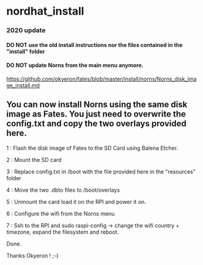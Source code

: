 # nordhat_install

### 2020 update

#### DO NOT use the old install instructions nor the files contained in the "install" folder

#### DO NOT update Norns from the main menu anymore.

https://github.com/okyeron/fates/blob/master/install/norns/Norns_disk_image_install.md


## You can now install Norns using the same disk image as Fates. You just need to overwrite the config.txt and copy the two overlays provided here.

1 : Flash the disk image of Fates to the SD Card using Balena Etcher.

2 : Mount the SD card

3 : Replace config.txt in /boot with the file provided here in the "resources" folder

4 : Move the two .dbto files to /boot/overlays

5 : Unmount the card load it on the RPI and power it on.

6 : Configure the wifi from the Norns menu

7 : Ssh to the RPI and sudo raspi-config -> change the wifi country  + timezone, expand the filesystem and reboot.

Done.

Thanks Okyeron ! ;-)
